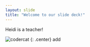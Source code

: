 ```yaml
---
layout: slide
title: "Welcome to our slide deck!"
---
```


Heidi is a teacher!

![codercat](https://octodex.github.com/images/codercat.jpg)
{: .center}
add